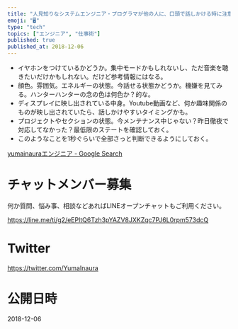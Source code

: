 ```yaml
---
title: "人見知りなシステムエンジニア・プログラマが他の人に、口頭で話しかける時に注意したいポイント。"
emoji: "🖥"
type: "tech"
topics: ["エンジニア", "仕事術"]
published: true
published_at: 2018-12-06
---
```


- イヤホンをつけているかどうか。集中モードかもしれないし、ただ音楽を聴きたいだけかもしれない。だけど参考情報にはなる。
- 顔色。雰囲気。エネルギーの状態。今話せる状態かどうか。機嫌を見てみる。ハンターハンターの念の色は何色か？的な。
- ディスプレイに映し出されている中身。Youtube動画など、何か趣味関係のものが映し出されていたら、話しかけやすいタイミングかも。
- プロジェクトやセクションの状態。今メンテナンス中じゃない？昨日徹夜で対応してなかった？最低限のステートを確認しておく。
- このようなことを1秒ぐらいで全部さっと判断できるようにしておく。

[yumainauraエンジニア - Google Search](https://www.google.co.jp/search?q=yumainaura%E3%82%A8%E3%83%B3%E3%82%B8%E3%83%8B%E3%82%A2&oq=yumainaura%E3%82%A8%E3%83%B3%E3%82%B8%E3%83%8B%E3%82%A2&aqs=chrome..69i57j69i60l2j69i65j69i60j69i65.3101j0j7&sourceid=chrome&ie=UTF-8)








<!-- Update From Qiita API -->

# チャットメンバー募集


何か質問、悩み事、相談などあればLINEオープンチャットもご利用ください。

https://line.me/ti/g2/eEPltQ6Tzh3pYAZV8JXKZqc7PJ6L0rpm573dcQ





# Twitter


https://twitter.com/YumaInaura


<!-- Update From Qiita API -->



# 公開日時

2018-12-06
